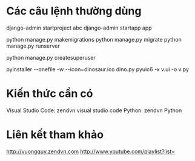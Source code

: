 # Các câu lệnh thường dùng

django-admin startproject abc
django-admin startapp app

python manage.py makemigrations
python manage.py migrate
python manage.py runserver

python manage.py createsuperuser

pyinstaller --onefile -w --icon=dinosaur.ico dino.py
pyuic6 -x v.ui -o v.py

# Kiến thức cần có

Visual Studio Code: zendvn visual studio code
Python: zendvn Python

# Liên kết tham khảo

http://vuongquy.zendvn.com
http://www.youtube.com/playlist?list=
